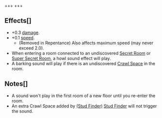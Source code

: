 +++
+++

Effects[]
---------


* +0.3 [damage](/wiki/Damage "Damage").
* +0.1 [speed](/wiki/Speed "Speed").
	+ (Removed in Repentance) Also affects maximum speed (may never exceed 2.0).
* When entering a room connected to an undiscovered [Secret Room](/wiki/Secret_Room "Secret Room") or [Super Secret Room](/wiki/Super_Secret_Room "Super Secret Room"), a howl sound effect will play.
* A barking sound will play if there is an undiscovered [Crawl Space](/wiki/Crawl_Space "Crawl Space") in the room.


Notes[]
-------


* A sound won't play in the first room of a new floor until you re-enter the room.
* An extra Crawl Space added by [(Stud Finder)](/wiki/Stud_Finder "Stud Finder") [Stud Finder](/wiki/Stud_Finder "Stud Finder") will not trigger the sound.


